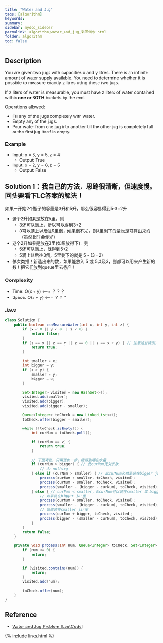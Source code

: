 ```yaml
---
title: "Water and Jug"
tags: [algorithm]
keywords:
summary:
sidebar: mydoc_sidebar
permalink: algorithm_water_and_jug_来回倒水.html
folder: algorithm
toc: false
---
```


## Description
You are given two jugs with capacities x and y litres. There is an infinite amount of water supply available. You need to determine whether it is possible to measure exactly z litres using these two jugs.

If z liters of water is measurable, you must have z liters of water contained within **one or BOTH** buckets by the end.

Operations allowed:
* Fill any of the jugs completely with water.
* Empty any of the jugs.
* Pour water from one jug into another till the other jug is completely full or the first jug itself is empty.

### Example
* Input: x = 3, y = 5, z = 4
  * Output: True
* Input: x = 2, y = 6, z = 5
  * Output: False

## Solution 1：我自己的方法，思路很清晰，但速度慢。回头要看下LC答案的解法！
如果一开始2个瓶子的容量是3升和5升，那么很容易得到5-3=2升
* 这个2升如果是放在5里，则
  * 3还可以满上，所以可以得到3+2
  * 3可以满上以后往5里倒，如果倒不光，则3里剩下的量也是可算出来的（虽然此时会倒光）
* 这个2升如果是放在3里(如果放得下)，则
  * 5还可以满上，就得到5+2
  * 5满上以后往3倒，5里剩下的就是 5 - (3 - 2)
* 依次类推！新造出来的数，如果能放入 5 或 5以及3，则都可以用来产生新的数！把它们放到queue里去待产！

### Complexity
* Time: O(x + y) <=== ？？？
* Space: O(x + y) <=== ？？？

### Java
```java
class Solution {
    public boolean canMeasureWater(int x, int y, int z) {
        if (x < 0 || y < 0 || z < 0) {
            return false;
        }
        if (z == x || z == y || z == 0 || z == x + y) { // 注意这些特例，挺tricky的
            return true;
        }
        
        int smaller = x;
        int bigger = y;
        if (x > y) {
            smaller = y;
            bigger = x;
        }
        
        Set<Integer> visited = new HashSet<>();
        visited.add(smaller);
        visited.add(bigger);
        visited.add(bigger - smaller);
        
        Queue<Integer> toCheck = new LinkedList<>();
        toCheck.offer(bigger - smaller);
        
        while (!toCheck.isEmpty()) {
            int curNum = toCheck.poll();

            if (curNum == z) {
                return true;
            }
            
            // 下面考查，只再倒水一步，能得到哪些水量
            if (curNum > bigger) { // 此curNum无处安放
                // do nothing
            } else if (curNum > smaller) { // 此curNum必然是装在bigger jar里的
                process(curNum + smaller, toCheck, visited);
                process(curNum - smaller, toCheck, visited);
                process(smaller - (bigger - curNum), toCheck, visited);
            } else { // curNum < smaller，此curNum可以装在smaller 或 bigger jar里
                // 如果装在bigger jar里
                process(curNum + smaller, toCheck, visited);
                process(smaller - (bigger - curNum), toCheck, visited); 
                // 如果装在smaller jar里
                process(curNum + bigger, toCheck, visited);
                process(bigger - (smaller - curNum), toCheck, visited);                 
            }
        }
        return false;
    }
    
    private void process(int num, Queue<Integer> toCheck, Set<Integer> visited) {
        if (num <= 0) {
            return;
        }
        
        if (visited.contains(num)) {
            return;
        }
        visited.add(num);
        
        toCheck.offer(num);
    }
}
```

## Reference
* [Water and Jug Problem [LeetCode]](https://leetcode.com/problems/water-and-jug-problem/description/)

{% include links.html %}
